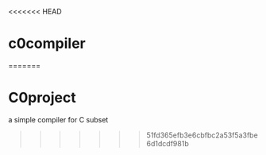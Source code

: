 <<<<<<< HEAD
# c0compiler
=======
# C0project
a simple compiler for C subset
>>>>>>> 51fd365efb3e6cbfbc2a53f5a3fbe6d1dcdf981b
